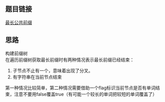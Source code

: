 ## 题目链接
[最长公共前缀](https://leetcode-cn.com/problems/longest-common-prefix/)

## 思路
构建前缀树  
在遍历前缀树获取最长前缀时有两种情况表示最长前缀已经结束：
1. 子节点不止有一个，意味着出现了分叉。
2. 有字符串在当前节点结束  

第一种情况比较简单，第二种情况需要借助一个flag标识当前节点是否有单词结束，注意不要用false覆盖true（有可能一个较长的单词把较短的单词覆盖了） 
